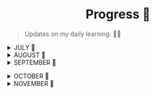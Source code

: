  <h1 align="center"> Progress 🚧 </h1> 

> Updates on my daily learning. 🚶‍♀️

<details>
<summary> JULY 📑 </summary>
<br>

 - [x] **Day-1**: [Learning about open sources](https://github.com/Anjura/OpenSources)

-----
  - [x]   **Day-2**: [Learnt about the major roles at Toastmasters](https://franticallyspeaking.com/toastmasters-executive-committee-roles-and-responsibilities/) and [enrolled at Coursera](https://www.coursera.org/learn/learning-how-to-learn?)

---------------
 - [x]  **Day-3**: [Documentation of the Toastamasters meet](https://github.com/Anjura/ToastmastersMeet)

-------------------
 - [x] **Day-4**: Break

---------------
 
 </details>
 <details>
<summary> AUGUST 📑 </summary>
<br>


 - [x] **Day-5**: Watched the movie "[The Founder](https://www.youtube.com/watch?v=7zfRjW06tAA&t=1641s)" and documented everything that I learned from it. Had a team-building meet. 

--------------
 - [x] **Day-6**: [Chapter 1 pt1](https://github.com/cleanhand/phase-1-Anjura/blob/main/Let%20Us%20C/Chapter1pt1.md) 
                  [Chapter 1 pt2](https://github.com/cleanhand/phase-1-Anjura/blob/main/Let%20Us%20C/Chapter1pt2.md)   

----          
 - [x] **Day-6**: [Chapter2](https://github.com/cleanhand/phase-1-Anjura/blob/main/Let%20Us%20C/Chapter2.md)

----
 - [x] **Day-7**:  [Chapter3](https://github.com/cleanhand/phase-1-Anjura/blob/main/Let%20Us%20C/Chapter3.md)

----
 - [x] **Day-8**: [Chapter4](https://github.com/cleanhand/phase-1-Anjura/blob/main/Let%20Us%20C/Chapter4.md)

----
 - [x] **Day-9**: [Chapter5](https://github.com/cleanhand/phase-1-Anjura/blob/main/Let%20Us%20C/Chapter5.md)

-----
 - [x] **Day-10**: Learnt about [printf function](https://github.com/cleanhand/phase-1-Anjura/blob/main/Random%20topics/Defining%20printf()%20function.md), [modular programming](https://github.com/cleanhand/phase-1-Anjura/blob/main/Random%20topics/Modular%20programming.md) and the [process of compilation and execution](https://github.com/cleanhand/phase-1-Anjura/blob/main/Random%20topics/Process%20of%20compilation%20and%20execution.md)

----
 - [x] **Day-11**: [Learnt about the roles and responsibilties at toastamsters](https://franticallyspeaking.com/toastmasters-executive-committee-roles-and-responsibilities/)

-----
 - [x] **Day-12**: Had a demo algomagnet communication session. Was a great learning experience

-----
 - [x] **Day-13**: Break

----
 - [x] **Day-14**: Recursions

----
 - [x] **Day-15**: 

----
 - [x] **Day-16**: Pointers (Revision and solved problems)

----
 - [x] **Day-17**: [Iconic Voices meet](https://github.com/cleanhand/phase-1-Anjura/blob/main/Iconic%20voices%20meet.md) (Guest Shashi Tharoor)

----
 - [x] **Day-18**: Revision of Functions

----
 - [x] **Day-19**: Solved problems from the Chapters.

----
 - [x] **Day-20**: [First Algo-magnet communication session](https://github.com/cleanhand/phase-1-Anjura/blob/main/AlgoMagnet%20Communication%20sessions/First%20Session.md)

----
 - [x] **Day-21**: Learnt about dereferencing of pointers

----
 - [x] **Day-22**: Research about [good documentation](https://www.oreilly.com/content/the-eight-rules-of-good-documentation/) and learnt about [generic pointers](https://github.com/cleanhand/phase-1-Anjura/blob/main/Random%20topics/Generic%20Pointers.md)

----
 - [x] **Day-23**: Started arrays

----
 - [x] **Day-24**: Concept of memory and continuation of arrays

----
 - [x] **Day-25**: Learnt about the [relevance of zero indexing](https://github.com/cleanhand/phase-1-Anjura/blob/main/Random%20topics/Relevance%20of%20zero-indexing.md) and reasearched on [why use a local variable over a global variable](https://github.com/cleanhand/phase-1-Anjura/blob/main/Random%20topics/Why%20use%20a%20local%20variable%20over%20a%20global%20variable%3F.md)

----
 - [x] **Day-26**: Break 

----
 - [x] **Day-27**: [Second AlgoMagnet Communication Session](https://github.com/cleanhand/phase-1-Anjura/blob/main/AlgoMagnet%20Communication%20sessions/Second%20Session.md)

----
 - [x] **Day-28**: Searching in Arrays

----
 - [x] **Day-29**: Researched on [Silicon valley](https://github.com/cleanhand/phase-1-Anjura/blob/main/Random%20topics/Silicon%20Valley.md) and the [start-up sequence](https://github.com/cleanhand/phase-1-Anjura/blob/main/Random%20topics/Start-up%20Sequence.md)

----
 - [x] **Day-30**: Got to know about [greenshot](https://getgreenshot.org/) screenshot software and did the  [Documentation of Toastmasters(Edinburgh, Scotland)](https://github.com/cleanhand/phase-1-Anjura/blob/main/Toastmasters%20(Edinburgh%2C%20Scotland).md) 

----
 - [x]  **Day-31**: Subarrays 

----
 - [x] **Day-32**: Got to know and learn about [Visualgo](https://visualgo.net/en) page and learnt from it the process of [sorting through animations](https://visualgo.net/en/sorting).

----
 - [x] **Day-33**: Break 
 
 ----
 - [x] **Day-34**: Third AlgoMagnet Communciation session.  
 
 ----
  - [x] **Day-35**: [Read](https://www.geeksforgeeks.org/window-sliding-technique/) and learnt about Sliding window method

----
- [x] **Day-36**: Read about [MEXT Scholarships](https://www.in.emb-japan.go.jp/Education/japanese_government_scholarships.html)

----
 
 </details>
  <details>
<summary> SEPTEMBER 📑 </summary>
<br>
 
 -  [x] **Day-37**: [Toastmasters at Jakarta Club](https://github.com/cleanhand/phase-1-Anjura/blob/main/AlgoMagnet%20Communication%20sessions/Toastmasters(Jakarta%20Club).md) 

----

 - [x] **Day-38**: Started with heaps and a brief introduction on trees.

----
 - [x] **Day-39**: Started with 2-D Arrays and [solved a question](https://github.com/cleanhand/phase-1-Anjura/blob/main/Problems/2DArray.md) on it.  

----
 - [x] **Day-40**: Weekend Break

----
 - [x] **Day-41**: Fourth AlgoMagnet Communciation session(Teacher's day special)

----
 - [x] **Day-42**: Dissecting 2-D arrays

----
 - [x] **Day-43**: 3-D arrays

----
 - [x] **Day-44**: Character array and strings.

----
 - [x] **Day-45**: Structures.

----
 - [x] **Day-46**: Documentation of the [speech by Mr. Amit Sharma](https://github.com/cleanhand/phase-1-Anjura/blob/main/Speech%20by%20Amit%20Sharma.md) and learnt about [Static and Dynamic memory allocation](https://github.com/cleanhand/phase-1-Anjura/blob/main/Static%20and%20dynamic%20memory%20allocation.md)

-----
 - [x] **Day-47**: Break

----
 - [x] **Day-48**: [Fifth Algomagnet Communication session](https://github.com/cleanhand/phase-1-Anjura/blob/main/AlgoMagnet%20Communication%20sessions/Fifth%20Session%20with%20Mr.Arijit%20(Director%20of%20VIS%20Global).md)

----
 - [x] **Day-49**: Learnt about Agile methodology and Issues in Github.

----
 - [x] **Day-50**: [Session with Alumni at Bocconi University, Italy](https://github.com/cleanhand/phase-1-Anjura/blob/main/Session%20with%20Alumni%20at%20Bocconi%20University%2C%20Italy.md)

----
- [x] **Day-51**: Went through the [Quickstart Github doc](https://docs.github.com/en/get-started/quickstart) and experimented with issues.

----
- [x] **Day-51**: Started with linked lists and made [my first linked list](https://github.com/cleanhand/phase-1-Anjura/blob/main/Problems/Linkedlist1.c).

----
- [x] **Day-52**: Tried insertion of node at the start but did it in a [long and basic approach](https://github.com/cleanhand/phase-1-Anjura/blob/main/Problems/Insertion%20at%20the%20start%20of%20linked%20list%20in%20a%20long%20and%20basic%20approach.c)

----
- [x] **Day-53**: Break

----
- [x] **Day-54**: [Sixth Algo-magnet Communication Session](https://github.com/cleanhand/phase-1-Anjura/blob/main/AlgoMagnet%20Communication%20sessions/Sixth%20Session%20with%20Rajat%20sir.md)

----
- [x] **Day-55**: First tried a [naive approach for insertion](https://github.com/cleanhand/phase-1-Anjura/blob/main/Problems/Insertion%20at%20the%20start%20of%20linked%20list%20in%20a%20long%20and%20basic%20approach.c) and then insertion of nodes through functions.[Tried an insertion at the front program](https://github.com/cleanhand/phase-1-Anjura/blob/main/Problems/Insertion%20in%20Linked%20List.c). Attended a [session conducted by E-cell NITA with alumni Sumit Kumar Sharma sir](https://github.com/cleanhand/phase-1-Anjura/blob/main/Session%20by%20E-cell%20NITA%20with%20alumni%20Sumit%20Kumar%20Sharma%20sir.md)

----
- [x] **Day-56**: Tried to do insertion at the front, at the end and at any position in the linked lists and tried to write a [code for insertion in Linked lists](https://github.com/cleanhand/phase-1-Anjura/blob/main/Problems/Insertion%20in%20Linked%20Lists.c)

----
- [x] [**Day-57**](https://github.com/Anjura/Days/blob/main/Day-57.md): Learnt about reversal and rotation in an array. 

----
- [x] **Day-58**: Spent some more time on how to reverse a linked list.

----
- [x] **Day-59**: Learnt about loop in a linked list.

----
- [x] **Day-60**: Break

----
- [x] **Day-61**: [Seventh Algo-magnet communication session](https://github.com/cleanhand/phase-1-Anjura/blob/main/AlgoMagnet%20Communication%20sessions/Seventh%20Session.md)

----
- [x] **Day-62**: Exam prep

----
- [x] **Day-63**: Day of exam. Tried to implement doubly linked list. [My basic code](https://github.com/cleanhand/phase-1-Anjura/blob/main/Problems/Doubly%20linked%20list%20basic%20approach.c)

----
- [x] **Day-64**: Learnt about insertion in a Linked list; the happening behind the insertion.

----
- [x] **Day-65**: Got to know about [Hactoberfest](https://hacktoberfest.digitalocean.com/). Need to research about it and apply accordingly.

----
 | </details>
  <details>
<summary> OCTOBER 📑 </summary>
<br>
 
- [x] **Day-66**:

----
- [x] **Day-67**: Break

----
- [x] **Day-68**: Eighth AlgoMagnet Communication Session

----
- [x] **Day-69**: Reversing a character array. Got to know about [github.dev](https://github.dev/github/dev)

----
- [x] **Day-70**: Prepared for graph theory exam. 

----
- [x] **Day-71**: Revised 2D arrays.

----
- [x] **Day-72**: Was not able to attend the class. Spiral transversal in an array matrix was taught. Need to try writing the code for it after learning about it.

----
- [x] **Day-73**: Was not able to attend the class again. Wave and diagonal transversal in an array matrix was taught in class. Need to understand the concept and try writing the code.

----
- [x] **Day-74**: Weekend Break

----
- [x] **Day-75**: [Ninth AlgoMagnet Communication Session](https://github.com/cleanhand/phase-1-Anjura/blob/main/AlgoMagnet%20Communication%20sessions/Ninth%20Session(Table-topic%20contest%201).md). Our first table-topic contest.

----
- [x] **Day-76**: Went through the minesweeper blog.

----
- [x] **Day-77**: Completed the short answer questions from Algomagnet test.

----
- [x] **Day-78**: Tired to write the code for selectionsort along with sir. Need to practice it and try doing bubble, selection, insertion sort in linked lists.

----
- [x] **Day-79**: Did insertion sort in arrays and linked lists.

----
- [ ] **Day-80**:

----
- [x] **Day-81**: Break

----
- [ ] **Day-82**: 

----
- [x] **Day-83**: Discussed about matrix multiplication. Got to know about [APIs](https://www.mulesoft.com/resources/api/what-is-an-api#:~:text=API%20is%20the%20acronym%20for,you're%20using%20an%20API.) and about [Postman](https://www.postman.com/)

----
- [x] **Day-84**: Discussion on finding a 2D array in a larger 2D array and the scope of it being the base of a project. 

----
- [x] **Day-85**: Special session on how to organize notes. Need to improve my documentation.
 
 ----
 
- [x] **Day-86**: Discussion on how to apply for research internships and deciding on our domain of interest.
 
 ----
 - [x] **Day-87**: Revised topics that were discussed earlier.
 
 ----
 - [x] **Day-88**: Break. Had a short discussion on the book club and the camel groups + the meeting tomorrow.
 
 ----
 - [x] **Day-89**: Had a session on internships with benefit to women in tech & on how we can proceed with making videos.

 ----
 - [x] **Day-90**: Learnt about heap sort and discussed about the goal we all have and the priorities we need to have.
 
 ----
 - [x] **[Day-91](https://github.com/Anjura/Days/blob/main/Day-91.md)**: Discussion on resume building and implementation of heaps using arrays.
 
 ----
 
 - [x] **[Day-92](https://github.com/Anjura/Days/blob/main/Day-92.md)**: Basics of recursions.

----
 - [ ] **Day-93**:
 
 ----
 - [x] **[Day-94](https://github.com/Anjura/Days/blob/main/Day-94.md)**: Discussion on recursion.
 
 ----
  - [x] **Day-95**: Break
 
 ----
  - [x] **[Day-96](https://github.com/Anjura/Days/blob/main/Day-96.md)**: Did assignments the whole day. Need to revise recursions for the next class. 
 </details>
 
   <details>
<summary> NOVEMBER 📑 </summary>
<br>

 - [x] **[Day-97](https://github.com/Anjura/Days/blob/main/Day-97.md)**: Discussion on resume building, problems and concepts related to recursions.

 ---- 
 - [x] **[Day-98](https://github.com/Anjura/Days/blob/main/Day-98.md)**: Continuation of the concepts related to recursions.
 
 ----
 - [x] **[Day-99](https://github.com/Anjura/Days/blob/main/Day-99.md)**: Discussion on making two recursive calls and learnt about [Jira Management Support](https://www.atlassian.com/software/jira/service-management) and [Tower of Hanoi](https://en.wikipedia.org/wiki/Tower_of_Hanoi)
 
 ----
 - [x] **[Day-100](https://github.com/Anjura/Days/blob/main/Day-100.md)**: Discussion on the solution to Tower of Hanoi problem and about certified courses we can take up!
  
----
 - [x] **[Day-100](https://github.com/Anjura/Days/blob/main/Day-101.md)**: Discussion on the problem `x raised to the power n` and Tower of Hanoi.
</details>
 
